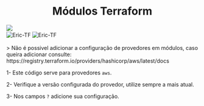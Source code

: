 <h1 align="center">
    <a>Módulos Terraform</a>
</h1>

<img src="https://www.datocms-assets.com/58478/1640019487-og-image.png">
<div style="display: inline_block">
    <img align="center" alt="Eric-TF" img alt="GitHub issues" src="https://img.shields.io/github/issues/ericmelomp/Create-subnets-Module">
    <img align="center" alt="Eric-TF" img alt="GitHub commit activity" src="https://img.shields.io/github/commit-activity/y/ericmelomp/Create-Subnets-Module?label=commits">
</div>

<div><br>
> Não é possivel adicionar a configuração de provedores em módulos, caso queira adicionar consulte: https://registry.terraform.io/providers/hashicorp/aws/latest/docs
<p align="left">1- Este código serve para provedores <code>aws</code>.</p>
<p align="left">2- Verifique a versão configurada do provedor, utilize sempre a mais atual.</p>
<p align="left">3- Nos campos <code>?</code> adicione sua configuração.</p>
</div>